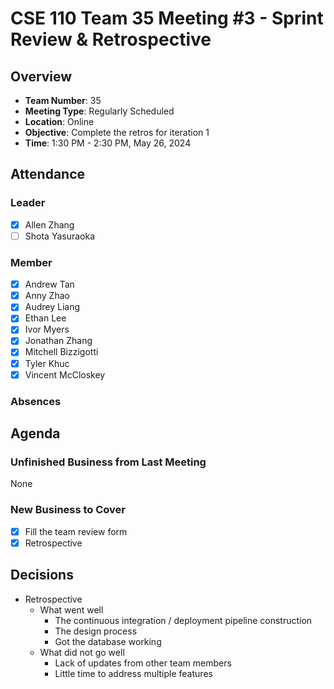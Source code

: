 # CSE 110 Team 35 Meeting #3 - Sprint Review & Retrospective

## Overview
- **Team Number**: 35
- **Meeting Type**: Regularly Scheduled
- **Location**: Online
- **Objective**: Complete the retros for iteration 1
- **Time**: 1:30 PM - 2:30 PM, May 26, 2024

## Attendance

### Leader
- [X] Allen Zhang
- [ ] Shota Yasuraoka

### Member
- [X] Andrew Tan
- [X] Anny Zhao
- [X] Audrey Liang
- [X] Ethan Lee
- [X] Ivor Myers
- [X] Jonathan Zhang
- [X] Mitchell Bizzigotti
- [X] Tyler Khuc
- [X] Vincent McCloskey

### Absences

## Agenda

### Unfinished Business from Last Meeting
None

### New Business to Cover
- [X] Fill the team review form
- [X] Retrospective

## Decisions
- Retrospective
    - What went well
      - The continuous integration / deployment pipeline construction
      - The design process
      - Got the database working
    - What did not go well
      - Lack of updates from other team members
      - Little time to address multiple features
